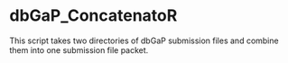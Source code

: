 # dbGaP_ConcatenatoR
This script takes two directories of dbGaP submission files and combine them into one submission file packet.
